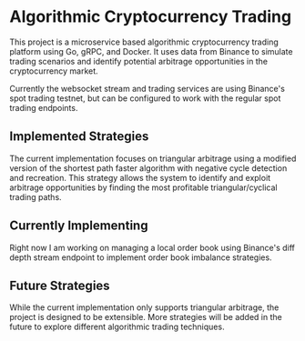 # Algorithmic Cryptocurrency Trading

This project is a microservice based algorithmic cryptocurrency trading platform using Go, gRPC, and Docker. It uses data from Binance to simulate trading scenarios and identify potential arbitrage opportunities in the cryptocurrency market.

Currently the websocket stream and trading services are using Binance's spot trading testnet, but can be configured to work with the regular spot trading endpoints.

## Implemented Strategies

The current implementation focuses on triangular arbitrage using a modified version of the shortest path faster algorithm with negative cycle detection and recreation. This strategy allows the system to identify and exploit arbitrage opportunities by finding the most profitable triangular/cyclical trading paths.

## Currently Implementing

Right now I am working on managing a local order book using Binance's diff depth stream endpoint to implement order book imbalance strategies.

## Future Strategies

While the current implementation only supports triangular arbitrage, the project is designed to be extensible. More strategies will be added in the future to explore different algorithmic trading techniques.

